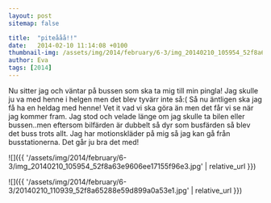```yaml
---
layout: post
sitemap: false

title:  "piteååå!!"
date:   2014-02-10 11:14:08 +0100
thumbnail-img: /assets/img/2014/february/6-3/img_20140210_105954_52f8a63e9606ee17155f96e3.jpg
author: Eva
tags: [2014]
---
```


Nu sitter jag och väntar på bussen som ska ta mig till min pingla! Jag skulle ju va med henne i helgen men det blev tyvärr inte så:( Så nu äntligen ska jag få ha en heldag med henne! Vet it vad vi ska göra än men det får vi se när jag kommer fram. Jag stod och velade länge om jag skulle ta bilen eller bussen..men eftersom bilfärden är dubbelt så dyr som busfärden så blev det buss trots allt. Jag har motionskläder på mig så jag kan gå från busstationerna. Det går ju bra det med!

![]({{ '/assets/img/2014/february/6-3/img_20140210_105954_52f8a63e9606ee17155f96e3.jpg'  | relative_url }})

![]({{ '/assets/img/2014/february/6-3/20140210_110939_52f8a65288e59d899a0a53e1.jpg'  | relative_url }})

